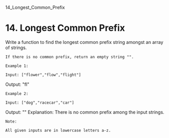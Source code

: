14_Longest_Common_Prefix
# 14. Longest Common Prefix

Write a function to find the longest common prefix string amongst an array of strings.

    If there is no common prefix, return an empty string "".

    Example 1:

    Input: ["flower","flow","flight"]
Output: "fl"

    Example 2:

    Input: ["dog","racecar","car"]
Output: ""
Explanation: There is no common prefix among the input strings.

    Note:

    All given inputs are in lowercase letters a-z.